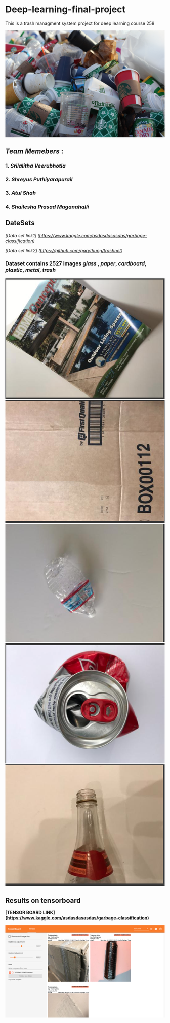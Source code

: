 # Deep-learning-final-project
This is a trash managment system project for deep learning course 258  

![alt text](https://github.com/Team-Invincibles/Deep-learning-final-project/blob/master/pictures/TrashImages.jpg?raw=true)

## _Team Memebers_ :
### 1. _Srilalitha Veerubhotla_
### 2. _Shreyus Puthiyarapurail_
### 3. _Atul Shah_
### 4. _Shailesha Prasad Maganahalli_

## DateSets 
_[Data set link1] (https://www.kaggle.com/asdasdasasdas/garbage-classification)_

_[Data set link2] (https://github.com/garythung/trashnet)_

### Dataset contains 2527 images _glass_ , _paper_, _cardboard_, _plastic_, _metal_, _trash_

![alt text](https://github.com/Team-Invincibles/Deep-learning-final-project/blob/master/pictures/picture1.png)
![alt text](https://github.com/Team-Invincibles/Deep-learning-final-project/blob/master/pictures/picture2.png)
![alt text](https://github.com/Team-Invincibles/Deep-learning-final-project/blob/master/pictures/picture3.png)
![alt text](https://github.com/Team-Invincibles/Deep-learning-final-project/blob/master/pictures/picture4.png)
![alt text](https://github.com/Team-Invincibles/Deep-learning-final-project/blob/master/pictures/picture5.png)

## Results on tensorboard

**[TENSOR BOARD LINK] (https://www.kaggle.com/asdasdasasdas/garbage-classification)**

![alt text](https://github.com/Team-Invincibles/Deep-learning-final-project/blob/master/pictures/picturetensor.png?raw=true)

